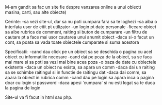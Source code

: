 M-am gandit sa fac un site fie despre vanzarea online a unui obiect( masina, carti, sau alte obiecte)

Cerinte:
-sa vezi site-ul, dar sa nu poti cumpara fara sa te loghezi
-sa aiba o interfata usor de citit pt utilizator
-un login pt date personale
-fiecare obiect sa aibe rubrica de comment, raiting si buton de cumparare
-un filtru de cautare pt a face mai usor cautarea unui anumit obiect
-daca si-o facut un cont, sa poata sa vada toate obiectele cumparate si suma acestora

Specificatii:
-cand dau click pe un obiect sa se deschida o pagina cu acel obiect cu informatiile necesare
-cand dai pe poza de la obiect, sa se faca mai mare si sa poti sa vezi mai bine acea poza
-o baza de date cu obiectele existente
-daca un obiect nu exista, sa apara un comm
-daca dai un raiting sa se schimbe raitingul si in functie de raitingu dat
-daca dai comm, sa apara la obiect in rubrica comm
-cand dau pe login sa apara inca o pagina doar cu login si password
-daca apesi 'cumpara' si nu esti logat sa te duca la pagina de login

Site-ul va fi facut in html sau php.

